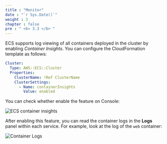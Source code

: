 ```yaml
---
title : "Monitor"
date : "`r Sys.Date()`"
weight : 3
chapter : false
pre : " <b> 3.3 </b> "
---
```


ECS supports log viewing of all containers deployed in the cluster by enabling *Container Insights*. You can configure the CloudFormation template as follows:

```yml
Cluster:
  Type: AWS::ECS::Cluster
  Properties:
    ClusterName: !Ref ClusterName
    ClusterSettings:
      - Name: containerInsights
        Value: enabled
```

You can check whether enable the feature on Console:

![ECS container insights](/images/3.7-container-insights.png)

After enabling this feature, you can read the container logs in the **Logs** panel within each service. For example, look at the log of the `web` container:

![Container Logs](/images/3.8-container-logs.png)
